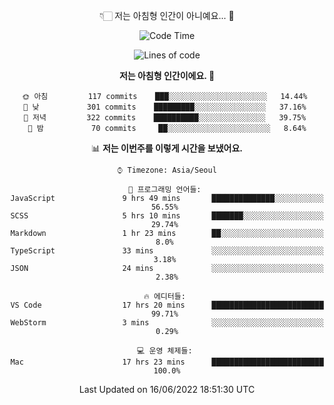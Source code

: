 <div align='center'>
 
👇🏻 저는 아침형 인간이 아니예요... 🙊
 
<!--START_SECTION:waka-->
![Code Time](http://img.shields.io/badge/Code%20Time-1%2C565%20hrs%2024%20mins-blue)

![Lines of code](https://img.shields.io/badge/%EC%A0%80%EB%8A%94%20%EC%97%AC%ED%83%9C%EA%B9%8C%EC%A7%80%20-216%20Thousand%20%EC%A4%84%EC%9D%98%20%EC%BD%94%EB%93%9C%EB%A5%BC%20%EC%9E%91%EC%84%B1%ED%96%88%EC%96%B4%EC%9A%94.-blue)

**저는 아침형 인간이에요. 🐤** 

```text
🌞 아침         117 commits    ███░░░░░░░░░░░░░░░░░░░░░░   14.44% 
🌆 낮　         301 commits    █████████░░░░░░░░░░░░░░░░   37.16% 
🌃 저녁         322 commits    ██████████░░░░░░░░░░░░░░░   39.75% 
🌙 밤　         70 commits     ██░░░░░░░░░░░░░░░░░░░░░░░   8.64%

```


📊 **저는 이번주를 이렇게 시간을 보냈어요.** 

```text
⌚︎ Timezone: Asia/Seoul

💬 프로그래밍 언어들: 
JavaScript               9 hrs 49 mins       ██████████████░░░░░░░░░░░   56.55% 
SCSS                     5 hrs 10 mins       ███████░░░░░░░░░░░░░░░░░░   29.74% 
Markdown                 1 hr 23 mins        ██░░░░░░░░░░░░░░░░░░░░░░░   8.0% 
TypeScript               33 mins             ░░░░░░░░░░░░░░░░░░░░░░░░░   3.18% 
JSON                     24 mins             ░░░░░░░░░░░░░░░░░░░░░░░░░   2.38%

🔥 에디터들: 
VS Code                  17 hrs 20 mins      █████████████████████████   99.71% 
WebStorm                 3 mins              ░░░░░░░░░░░░░░░░░░░░░░░░░   0.29%

💻 운영 체제들: 
Mac                      17 hrs 23 mins      █████████████████████████   100.0%

```


 Last Updated on 16/06/2022 18:51:30 UTC
<!--END_SECTION:waka-->
 </div>
<!---
Emewjin/Emewjin is a ✨ special ✨ repository because its `README.md` (this file) appears on your GitHub profile.
You can click the Preview link to take a look at your changes.
--->
